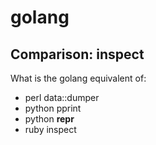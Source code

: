 # golang

## Comparison: inspect

What is the golang equivalent of:

* perl data::dumper
* python pprint
* python __repr__
* ruby inspect

